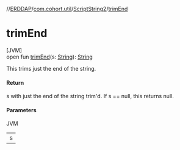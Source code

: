 //[ERDDAP](../../../index.md)/[com.cohort.util](../index.md)/[ScriptString2](index.md)/[trimEnd](trim-end.md)

# trimEnd

[JVM]\
open fun [trimEnd](trim-end.md)(s: [String](https://docs.oracle.com/en/java/javase/21/docs/api/java.base/java/lang/String.html)): [String](https://docs.oracle.com/en/java/javase/21/docs/api/java.base/java/lang/String.html)

This trims just the end of the string.

#### Return

s with just the end of the string trim'd. If s == null, this returns null.

#### Parameters

JVM

| |
|---|
| s |